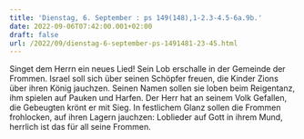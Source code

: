 ```yaml
---
title: 'Dienstag, 6. September : ps 149(148),1-2.3-4.5-6a.9b.'
date: 2022-09-06T07:42:00.001+02:00
draft: false
url: /2022/09/dienstag-6-september-ps-1491481-23-45.html
---
```


Singet dem Herrn ein neues Lied! Sein Lob erschalle in der Gemeinde der Frommen. Israel soll sich über seinen Schöpfer freuen, die Kinder Zions über ihren König jauchzen. Seinen Namen sollen sie loben beim Reigentanz, ihm spielen auf Pauken und Harfen. Der Herr hat an seinem Volk Gefallen, die Gebeugten krönt er mit Sieg. In festlichem Glanz sollen die Frommen frohlocken, auf ihren Lagern jauchzen: Loblieder auf Gott in ihrem Mund, herrlich ist das für all seine Frommen.